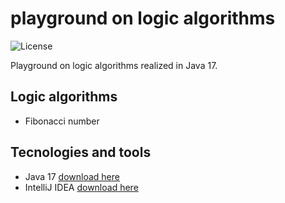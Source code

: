 # playground on logic algorithms

![License](https://img.shields.io/github/license/johnreyes96/playground-algorithms?style=plastic)

Playground on logic algorithms realized in Java 17.

## Logic algorithms
* Fibonacci number

## Tecnologies and tools
* Java 17 [download here](https://www.oracle.com/java/technologies/downloads/#jdk17-windows)
* IntelliJ IDEA [download here](https://www.jetbrains.com/es-es/idea/)
